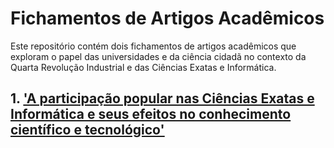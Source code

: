 # Fichamentos de Artigos Acadêmicos

Este repositório contém dois fichamentos de artigos acadêmicos que exploram o papel das universidades e da ciência cidadã no contexto da Quarta Revolução Industrial e das Ciências Exatas e Informática.

## 1. ['A participação popular nas Ciências Exatas e Informática e seus efeitos no conhecimento científico e tecnológico'](A_participação_popular_nas_Ciências_Exatas_e_Informática.md)

